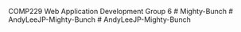 COMP229
Web Application Development
Group 6
#   M i g h t y - B u n c h  
 #   A n d y L e e J P - M i g h t y - B u n c h  
 #   A n d y L e e J P - M i g h t y - B u n c h  
 